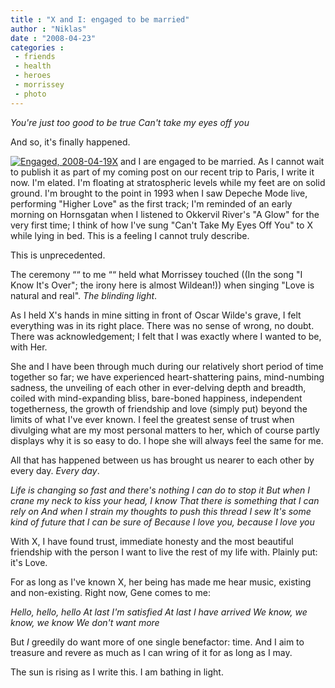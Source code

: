 ```yaml
---
title : "X and I: engaged to be married"
author : "Niklas"
date : "2008-04-23"
categories : 
 - friends
 - health
 - heroes
 - morrissey
 - photo
---
```


_You're just too good to be true Can't take my eyes off you_

And so, it's finally happened.

[![Engaged, 2008-04-19](https://niklasblog.com/wp-content/2008-04-23-engaged.thumbnail.jpg)](https://niklasblog.com/wp-content/2008-04-23-engaged.jpg "Engaged, 2008-04-19")[X](http://cyndamoore.wordpress.com) and I are engaged to be married. As I cannot wait to publish it as part of my coming post on our recent trip to Paris, I write it now. I'm elated. I'm floating at stratospheric levels while my feet are on solid ground. I'm brought to the point in 1993 when I saw Depeche Mode live, performing "Higher Love" as the first track; I'm reminded of an early morning on Hornsgatan when I listened to Okkervil River's "A Glow" for the very first time; I think of how I've sung "Can't Take My Eyes Off You" to X while lying in bed. This is a feeling I cannot truly describe.

This is unprecedented.

The ceremony ““ to me ““ held what Morrissey touched ((In the song "I Know It's Over"; the irony here is almost Wildean!)) when singing "Love is natural and real". _The blinding light_.

As I held X's hands in mine sitting in front of Oscar Wilde's grave, I felt everything was in its right place. There was no sense of wrong, no doubt. There was acknowledgement; I felt that I was exactly where I wanted to be, with Her.

She and I have been through much during our relatively short period of time together so far; we have experienced heart-shattering pains, mind-numbing sadness, the unveiling of each other in ever-delving depth and breadth, coiled with mind-expanding bliss, bare-boned happiness, independent togetherness, the growth of friendship and love (simply put) beyond the limits of what I've ever known. I feel the greatest sense of trust when divulging what are my most personal matters to her, which of course partly displays why it is so easy to do. I hope she will always feel the same for me.

All that has happened between us has brought us nearer to each other by every day. _Every day_.

_Life is changing so fast and there's nothing I can do to stop it But when I crane my neck to kiss your head, I know That there is something that I can rely on And when I strain my thoughts to push this thread I sew It's some kind of future that I can be sure of Because I love you, because I love you_

With X, I have found trust, immediate honesty and the most beautiful friendship with the person I want to live the rest of my life with. Plainly put: it's Love.

For as long as I've known X, her being has made me hear music, existing and non-existing. Right now, Gene comes to me:

_Hello, hello, hello At last I'm satisfied At last I have arrived We know, we know, we know We don't want more_

But _I_ greedily do want more of one single benefactor: time. And I aim to treasure and revere as much as I can wring of it for as long as I may.

The sun is rising as I write this. I am bathing in light.
